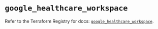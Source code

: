 # `google_healthcare_workspace`

Refer to the Terraform Registry for docs: [`google_healthcare_workspace`](https://registry.terraform.io/providers/hashicorp/google-beta/6.38.0/docs/resources/google_healthcare_workspace).
